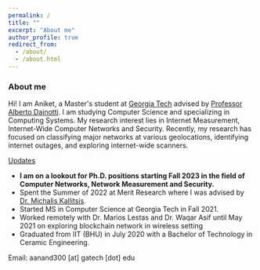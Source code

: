 ```yaml
---
permalink: /
title: ""
excerpt: "About me"
author_profile: true
redirect_from: 
  - /about/
  - /about.html
---
```


### About me
Hi! I am Aniket, a Master's student at [Georgia Tech](https://www.gatech.edu/) advised by [Professor Alberto Dainotti](https://faculty.cc.gatech.edu/~adainotti6/). I am studying Computer Science and specializing in Computing Systems. My research interest lies in Internet Measurement, Internet-Wide Computer Networks and Security. Recently, my research has focused on classifying major networks at various geolocations, identifying internet outages, and exploring internet-wide scanners.

<ins>Updates</ins>
* <b>I am on a lookout for Ph.D. positions starting Fall 2023 in the field of Computer Networks, Network Measurement and Security.</b>
* Spent the Summer of 2022 at Merit Research where I was advised by [Dr. Michalis Kallitsis](http://www-personal.umich.edu/~mgkallit/).
* Started MS in Computer Science at Georgia Tech in Fall 2021.
* Worked remotely with Dr. Marios Lestas and Dr. Waqar Asif until May 2021 on exploring blockchain network in wireless setting
* Graduated from IIT (BHU) in July 2020 with a Bachelor of Technology in Ceramic Engineering.

Email: aanand300 [at] gatech [dot] edu
